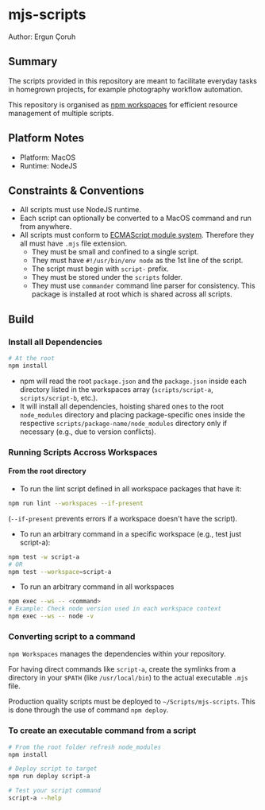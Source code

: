 # mjs-scripts

Author: Ergun Çoruh

## Summary

The scripts provided in this repository are meant to facilitate everyday tasks in homegrown projects, for example photography workflow automation.

This repository is organised as [npm workspaces](https://docs.npmjs.com/cli/v8/using-npm/workspaces) for efficient resource management of multiple scripts.

## Platform Notes

* Platform: MacOS
* Runtime: NodeJS

## Constraints & Conventions

* All scripts must use NodeJS runtime.
* Each script can optionally be converted to a MacOS command and run from anywhere.
* All scripts must conform to [ECMAScript module system](https://nodejs.org/docs/latest/api/esm.html). Therefore they all must have `.mjs` file extension.
  * They must be small and confined to a single script.
  * They must have `#!/usr/bin/env node` as the 1st line of the script.
  * The script must begin with `script-` prefix.
  * They must be stored under the `scripts` folder.
  * They must use `commander` command line parser for consistency. This package is installed at root which is shared across all scripts.

## Build

### Install all Dependencies

```bash
# At the root
npm install
```

* npm will read the root `package.json` and the `package.json` inside each directory listed in the workspaces array (`scripts/script-a`, `scripts/script-b`, etc.).
* It will install all dependencies, hoisting shared ones to the root `node_modules` directory and placing package-specific ones inside the respective `scripts/package-name/node_modules` directory only if necessary (e.g., due to version conflicts).

### Running Scripts Accross Workspaces

#### From the root directory

* To run the lint script defined in all workspace packages that have it:

```bash
npm run lint --workspaces --if-present
```

(`--if-present` prevents errors if a workspace doesn't have the script).

* To run an arbitrary command in a specific workspace (e.g., test just script-a):

```bash
npm test -w script-a
# OR
npm test --workspace=script-a
```

* To run an arbitrary command in all workspaces

```bash
npm exec --ws -- <command>
# Example: Check node version used in each workspace context
npm exec --ws -- node -v
```

### Converting script to a command

`npm Workspaces` manages the dependencies within your repository.

For  having direct commands like `script-a`, create the symlinks from a directory in your `$PATH` (like `/usr/local/bin`) to the actual executable `.mjs` file.

Production quality scripts must be deployed to `~/Scripts/mjs-scripts`. This is done through the use of command `npm deploy`.

### To create an executable command from a script

```bash
# From the root folder refresh node_modules
npm install

# Deploy script to target
npm run deploy script-a

# Test your script command
script-a --help
```
